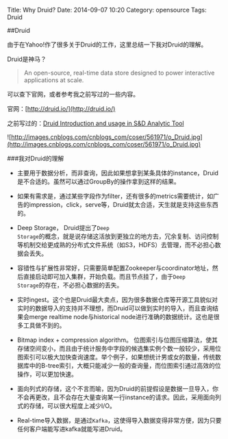 Title: Why Druid?
Date: 2014-09-07 10:20
Category: opensource
Tags: Druid

##Druid

由于在Yahoo!作了很多关于Druid的工作，这里总结一下我对Druid的理解。

Druid是神马？

> An open-source, real-time data store designed to power interactive applications at scale.

可以查下官网，或者参考我之前写过的一些内容。

官网：[http://druid.io/](http://druid.io/)

之前写过的：[Druid Introduction and usage in S&D Analytic Tool](http://lixinzhang.github.io/druid-introduction-and-usage-in-sd-analytic-tool.html)

![http://images.cnblogs.com/cnblogs_com/coser/561971/o_Druid.jpg](http://images.cnblogs.com/cnblogs_com/coser/561971/o_Druid.jpg)

###我对Druid的理解

* 主要用于数据分析，而非查询，因此如果想拿到某条具体的instance，Druid是不合适的。虽然可以通过GroupBy的操作拿到这样的结果。

* 如果有需求是，通过某些字段作为filter，还有很多的metrics需要统计，如广告的impression，click，serve等，Druid就太合适，天生就是支持这些东西的。

* Deep Storage， Druid提出了<code>Deep Storage</code>的概念，就是说存储这活放到更独立的地方去，冗余复制、访问控制等机制交给更成熟的分布式文件系统（如S3，HDFS）去管理，而不必担心数据会丢失。

* 容错性与扩展性非常好，只需要简单配置Zookeeper与coordinator地址，然后直接启动即可加入集群，开始负载。而且节点挂了，由于<code>Deep Storage</code>的存在，不必担心数据的丢失。

* 实时ingest。这个也是Druid最大卖点，因为很多数据仓库等开源工具貌似对实时的数据导入的支持并不理想，而Druid可以做到实时的导入，而且查询结果会merge realtime node与historical node进行准确的数据统计。这也是很多工具做不到的。

* Bitmap index + compression algorithm。 位图索引与位图压缩算法，使其存储空间变小，而且由于统计服务中字段的候选集实例个数一般较少，采用位图索引可以极大加快查询速度。举个例子，如果想统计男或女的数量，传统数据库中的B-tree索引，大概只能减少一般的查询量，而位图索引通过高效的位操作，可以更加快速。

* 面向列式的存储，这个不言而喻，因为Druid的前提假设是数据一旦导入，你不会再更改，且不会存在大量查询某一行instance的请求。因此，采用面向列式的存储，可以很大程度上减少I/O。

* Real-time导入数据，是通过<code>Kafka</code>，这使得导入数据变得非常方便，因为只要任何客户端能写进kafka就能写进Druid。